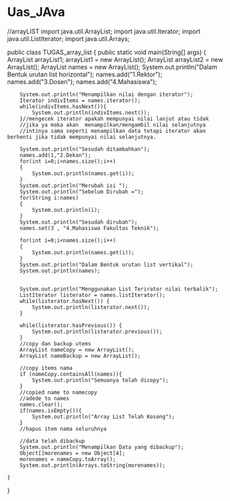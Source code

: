 # Uas_JAva
//arrayLIST
import java.util.ArrayList;
import java.util.Iterator;
import java.util.ListIterator;
import java.util.Arrays;

public class TUGAS_array_list {
    public static void main(String[] args) {
        ArrayList arrayList1;
        arrayList1 = new ArrayList();
        ArrayList arrayList2 = new ArrayList();
        ArrayList<String> names = new ArrayList<String>();
        System.out.println("Dalam Bentuk urutan list horizontal");
        names.add("1.Rektor");
        names.add("3.Dosen");
        names.add("4.Mahasiswa");

        System.out.println("Menampilkan nilai dengan iterator");
        Iterator indivItems = names.iterator();
        while(indivItems.hasNext()){
            System.out.println(indivItems.next());
        }//mengecek iterator apakah mempunyai nilai lanjut atau tidak
        //jika ya maka akan  menampilkan/mengambil nilai selanjutnya
        //intinya sama seperti menampilkan data tetapi iterator akan berhenti jika tidak mempunyai nilai selanjutnya.

        System.out.println("Sesudah ditambahkan");
        names.add(1,"2.Dekan");
        for(int i=0;i<names.size();i++)
        {
            System.out.println(names.get(i));
        }
        System.out.println("Merubah isi ");
        System.out.println("Sebelum Dirubah =");
        for(String i:names)
        {
            System.out.println(i);
        }
        System.out.println("Sesudah dirubah");
        names.set(3 , "4.Mahasiswa Fakultas Teknik");

        for(int i=0;i<names.size();i++)
        {
            System.out.println(names.get(i));
        }
        System.out.println("Dalam Bentuk urutan list vertikal");
        System.out.println(names);


        System.out.println("Menggunakan List Terirator nilai terbalik");
        ListIterator listerator = names.listIterator();
        while(listerator.hasNext()) {
            System.out.println(listerator.next());
        }

        while(listerator.hasPrevious()) {
            System.out.println(listerator.previous());
        }
        //copy dan backup utems
        ArrayList nameCopy = new ArrayList();
        ArrayList nameBackup = new ArrayList();

        //copy items nama
        if (nameCopy.containsAll(names)){
            System.out.println("Semuanya telah dicopy");
        }
        //copied name to namecopy
        //adede to names
        names.clear();
        if(names.isEmpty()){
            System.out.println("Array List Telah Kosong");
        }
        //hapus item nama seluruhnya

        //data telah dibackup
        System.out.println("Menampilkan Data yang dibackup");
        Object[]morenames = new Object[4];
        morenames = nameCopy.toArray();
        System.out.println(Arrays.toString(morenames));

    }
}


